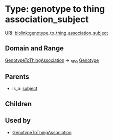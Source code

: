 
# Type: genotype to thing association_subject




URI: [biolink:genotype_to_thing_association_subject](https://w3id.org/biolink/vocab/genotype_to_thing_association_subject)


## Domain and Range

[GenotypeToThingAssociation](GenotypeToThingAssociation.md) ->  <sub>REQ</sub> [Genotype](Genotype.md)

## Parents

 *  is_a: [subject](subject.md)

## Children


## Used by

 * [GenotypeToThingAssociation](GenotypeToThingAssociation.md)
